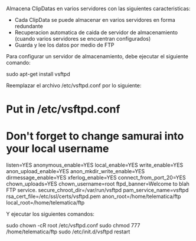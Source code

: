 Almacena ClipDatas en varios servidores con las siguientes caracteristicas:
 - Cada ClipData se puede almacenar en varios servidores en forma redundante
 - Recuperacion automatica de caida de servidor de almacenamiento (cuando varios servidores se encuentran configurados)
 - Guarda y lee los datos por medio de FTP


Para configurar un servidor de almacenamiento, debe ejecutar el siguiente comando:

sudo apt-get install vsftpd

Reemplazar el archivo /etc/vsftpd.conf por lo siguiente:

 # Put in /etc/vsftpd.conf
 # Don't forget to change samurai into your local username
 listen=YES
 anonymous_enable=YES
 local_enable=YES
 write_enable=YES
 anon_upload_enable=YES
 anon_mkdir_write_enable=YES
 dirmessage_enable=YES
 xferlog_enable=YES
 connect_from_port_20=YES
 chown_uploads=YES
 chown_username=root
 ftpd_banner=Welcome to blah FTP service.
 secure_chroot_dir=/var/run/vsftpd
 pam_service_name=vsftpd
 rsa_cert_file=/etc/ssl/certs/vsftpd.pem
 anon_root=/home/telematica/ftp
 local_root=/home/telematica/ftp

Y ejecutar los siguientes comandos:

sudo chown -cR root /etc/vsftpd.conf
sudo chmod 777 /home/telematica/ftp
sudo /etc/init.d/vsftpd restart
